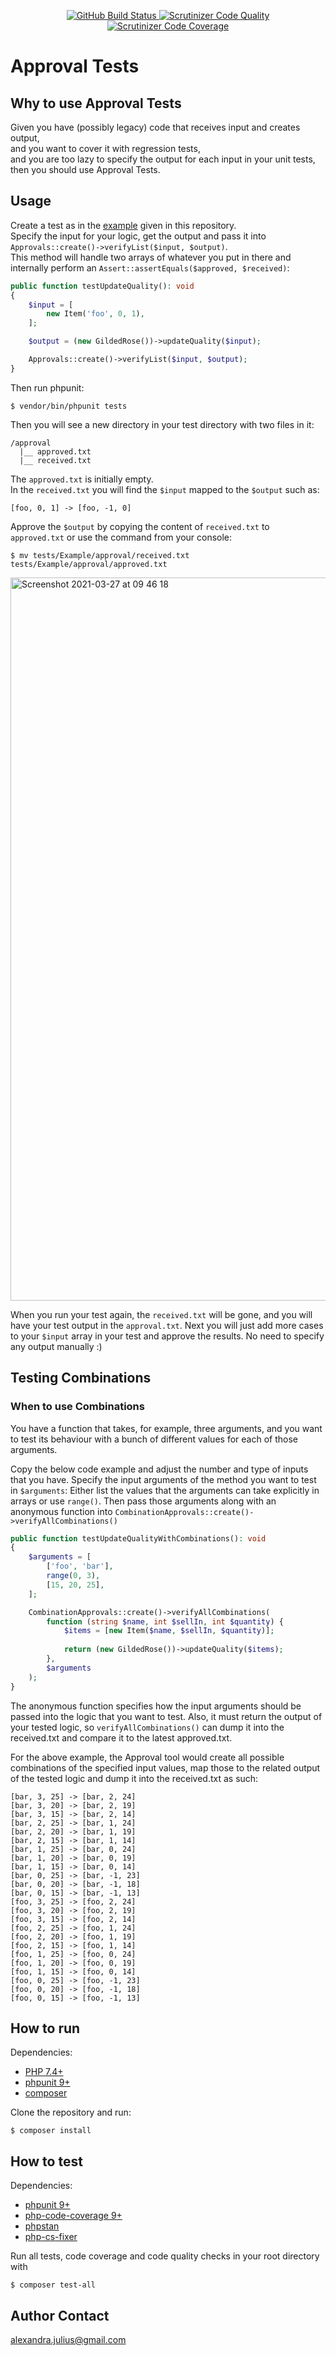 <p align="center">
  <a href="https://github.com/alexandrajulius/approval-tests/actions">
    <img src="https://github.com/alexandrajulius/approval-tests/actions/workflows/ci.yml/badge.svg" alt="GitHub Build Status">
  </a>
  <a href="https://scrutinizer-ci.com/g/alexandrajulius/approval-tests/?branch=main">
    <img src="https://scrutinizer-ci.com/g/alexandrajulius/approval-tests/badges/coverage.png?b=main" alt="Scrutinizer Code Quality">
  </a>
  <a href="https://scrutinizer-ci.com/g/alexandrajulius/approval-tests/?branch=main">
    <img src="https://scrutinizer-ci.com/g/alexandrajulius/approval-tests/badges/quality-score.png?b=main" alt="Scrutinizer Code Coverage">
  </a>
</p>

# Approval Tests

## Why to use Approval Tests
Given you have (possibly legacy) code that receives input and creates output,\
and you want to cover it with regression tests,\
and you are too lazy to specify the output for each input in your unit tests,\
then you should use Approval Tests.

## Usage
Create a test as in the [example](https://github.com/alexandrajulius/approval-tests/blob/main/tests/Example/GildedRoseTest.php) given in this repository.\
Specify the input for your logic, get the output and pass it into\
`Approvals::create()->verifyList($input, $output)`.\
This method will handle two arrays of whatever you put in there 
and internally perform an `Assert::assertEquals($approved, $received)`:
```php
public function testUpdateQuality(): void
{
    $input = [
        new Item('foo', 0, 1),
    ];

    $output = (new GildedRose())->updateQuality($input);

    Approvals::create()->verifyList($input, $output);
}
```
Then run phpunit:
```
$ vendor/bin/phpunit tests
```
Then you will see a new directory in your test directory with two files in it:
```
/approval
  |__ approved.txt
  |__ received.txt
```
The `approved.txt` is initially empty.\
In the `received.txt` you will find the `$input` mapped to the `$output` such as:
```
[foo, 0, 1] -> [foo, -1, 0]
```
Approve the `$output` by copying the content of `received.txt` to `approved.txt` or use the command from your console:
```
$ mv tests/Example/approval/received.txt tests/Example/approval/approved.txt
```

<img width="1157" alt="Screenshot 2021-03-27 at 09 46 18" src="https://user-images.githubusercontent.com/23189414/112715691-1f12a200-8ee2-11eb-9ef5-89d8d4eed9d3.png">

When you run your test again, the `received.txt` will be gone, and you will have your test output in the `approval.txt`.
Next you will just add more cases to your `$input` array in your test and approve the results. 
No need to specify any output manually :)

## Testing Combinations
### When to use Combinations
You have a function that takes, for example, three arguments, 
and you want to test its behaviour with a bunch of different values 
for each of those arguments.

Copy the below code example and adjust the number and type of inputs that you have.
Specify the input arguments of the method you want to test in `$arguments`:
Either list the values that the arguments can take explicitly in arrays 
or use `range()`.
Then pass those arguments along with an anonymous function into
`CombinationApprovals::create()->verifyAllCombinations()`

```php
public function testUpdateQualityWithCombinations(): void
{
    $arguments = [
        ['foo', 'bar'],
        range(0, 3),
        [15, 20, 25],
    ];

    CombinationApprovals::create()->verifyAllCombinations(
        function (string $name, int $sellIn, int $quantity) {
            $items = [new Item($name, $sellIn, $quantity)];
    
            return (new GildedRose())->updateQuality($items);
        },
        $arguments
    );
}
```

The anonymous function specifies how the input arguments should be passed 
into the logic that you want to test. Also, it must return the output of 
your tested logic, so `verifyAllCombinations()` can dump it into
the received.txt and compare it to the latest approved.txt.

For the above example, the Approval tool would create all possible combinations
of the specified input values, map those to the related output of the tested logic
and dump it into the received.txt as such:
```
[bar, 3, 25] -> [bar, 2, 24]
[bar, 3, 20] -> [bar, 2, 19]
[bar, 3, 15] -> [bar, 2, 14]
[bar, 2, 25] -> [bar, 1, 24]
[bar, 2, 20] -> [bar, 1, 19]
[bar, 2, 15] -> [bar, 1, 14]
[bar, 1, 25] -> [bar, 0, 24]
[bar, 1, 20] -> [bar, 0, 19]
[bar, 1, 15] -> [bar, 0, 14]
[bar, 0, 25] -> [bar, -1, 23]
[bar, 0, 20] -> [bar, -1, 18]
[bar, 0, 15] -> [bar, -1, 13]
[foo, 3, 25] -> [foo, 2, 24]
[foo, 3, 20] -> [foo, 2, 19]
[foo, 3, 15] -> [foo, 2, 14]
[foo, 2, 25] -> [foo, 1, 24]
[foo, 2, 20] -> [foo, 1, 19]
[foo, 2, 15] -> [foo, 1, 14]
[foo, 1, 25] -> [foo, 0, 24]
[foo, 1, 20] -> [foo, 0, 19]
[foo, 1, 15] -> [foo, 0, 14]
[foo, 0, 25] -> [foo, -1, 23]
[foo, 0, 20] -> [foo, -1, 18]
[foo, 0, 15] -> [foo, -1, 13]
```

## How to run
Dependencies:

* [PHP 7.4+](http://php.net/downloads.php)
* [phpunit 9+](https://phpunit.de/getting-started/phpunit-9.html)
* [composer](https://getcomposer.org/)

Clone the repository and run:
```
$ composer install
```

## How to test
Dependencies:

* [phpunit 9+](https://phpunit.de/getting-started/phpunit-9.html)
* [php-code-coverage 9+](https://php.watch/articles/php-code-coverage-comparison)
* [phpstan](https://phpstan.org/user-guide/getting-started)
* [php-cs-fixer](https://cs.symfony.com/)

Run all tests, code coverage and code quality checks in your root directory with
```
$ composer test-all
```

## Author Contact
[alexandra.julius@gmail.com](mailto:alexandra.julius@gmail.com)
